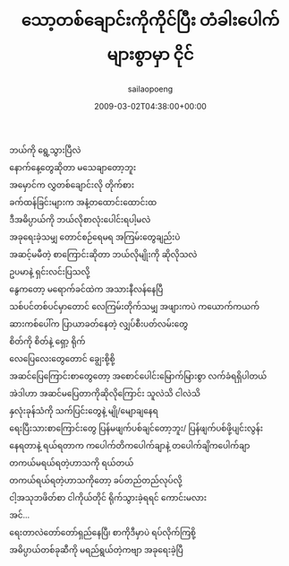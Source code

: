 ﻿---
_last_editor_used_jetpack: block-editor
_publicize_job_id: "59376631678"
_wp_old_date: "2021-06-09"
author: sailaopoeng
categories:
  - poems
date: "2009-03-02T04:38:00+00:00"
parent_post_id: null
post_id: "226"
timeline_notification: "1623213511"
title: သော့တစ်ချောင်းကိုကိုင်ပြီး တံခါးပေါက်များစွာမှာ ငိုင်
url: /2009/03/02/သော့တစ်ချောင်းကိုကိုင်/

---
ဘယ်ကို ရွေ့သွားပြီလဲ  
နောက်နေ့တွေဆိုတာ မသေချာတော့ဘူး  
အမှောင်က လွှတစ်ချောင်းလို တိုက်စား  
ခက်ထန်ခြင်းများက အနံ့တထောင်းထောင်းထ  
ဒီအဓိပ္ပာယ်ကို ဘယ်လိုစာလုံးပေါင်းရပါ့မလဲ  
အခုရေးခဲ့သမျှ တောင်စဉ်ရေမရ အကြမ်းတွေချည်းပဲ  
အဆင့်မမီတဲ့ စာကြောင်းဆိုတာ ဘယ်လိုမျိုးကို ဆိုလိုသလဲ  
ဥပမာနဲ့ ရှင်းလင်းပြသလို့  
နွေကတော့ မရောက်ခင်ထဲက အသားနီလန်နေပြီ  
သစ်ပင်တစ်ပင်မှာတောင် လေကြမ်းတိုက်သမျှ အဖျားကပဲ ကယောက်ကယက်  
ဆားကစ်ပေါ်က ပြာယာခတ်နေတဲ့ လျှပ်စီးပတ်လမ်းတွေ  
စိတ်ကို စိတ်နဲ့ ရှော့ ရိုက်  
လေပြေလေးတွေတောင် ချွေးစို့စို့  
အဆင်ပြေကြောင်းစာတွေတော့ အစောင်ပေါင်းမြောက်မြားစွာ လက်ခံရရှိပါတယ်  
အဲဒါဟာ အဆင်မပြေတာကိုဆိုလိုကြောင်း သူလဲသိ ငါလဲသိ  
နှလုံးခုန်သံကို သက်ပြင်းတွေနဲ့ မျို/မျောချနေရ  
ရေးပြီးသားစာကြောင်းတွေ ပြန်မဖျက်ပစ်ချင်တော့ဘူး/ ပြန်ဖျက်ပစ်ဖို့ပျင်းလွန်း  
နေရတာနဲ့ ရယ်ရတာက ကပေါက်တိကပေါက်ချာနဲ့ တပေါက်ချိကပေါက်ချာ  
တကယ်မရယ်ရတဲ့ဟာသကို ရယ်တယ်  
တကယ်ရယ်ရတဲ့ဟာသကိုတော့ ခပ်တည်တည်လုပ်လို့  
ငါ့အသုဘဖိတ်စာ ငါကိုယ်တိုင် ရိုက်သွားခဲ့ရရင် ကောင်းမလား  
အင်…  
ရေးတာလဲတော်တော်ရှည်နေပြီ၊ စာကိုဒီမှာပဲ ရပ်လိုက်ကြစို့  
အဓိပ္ပာယ်တစ်ခုဆီကို မရည်ရွယ်တဲ့ကဗျာ အခုရေးခဲ့ပြီ
